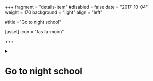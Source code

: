 +++
fragment = "details-item"
#disabled = false
date = "2017-10-04"
weight = 170
background = "light"
align = "left"

#title ="Go to night school"

[asset]
  icon = "fas fa-moon"
  
+++

<details>
<summary>

# Go to night school

</summary>

### Your local school board will offer some high school credit courses at night school.

In Kitchener/Waterloo, please call Project READ Literacy Network to book an appointment to speak to our literacy assessor. This specialist can help you figure out which course is right for you.  
**(519) 570-3054**
  
  
You can also get information directly from [the school board’s website](http://www.wrdsb.ca/learning/programs/continuing-education-2/night-school) to take to the appointment with you.

*****  
  
In Guelph or Wellington County, contact Wellington Centre for Continuing Education to find the program that is right for you.  
**(519) 836-7280**  
  
You can also get information directly from [the school board’s website](http://www.ugdsb.on.ca/continuing_education/article.aspx?id=49159) to help you.

</summary>

</details>


  

  

